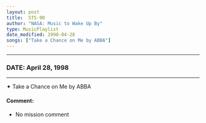 ```yaml
---
layout: post
title:  STS-90
author: "NASA: Music to Wake Up By"
type: MusicPlaylist
date_modified: 1998-04-28
songs: ["Take a Chance on Me by ABBA"]
---
```


----
### DATE: April 28, 1998
----
✦ Take a Chance on Me by ABBA

#### Comment:
* No mission comment



<br/>
<center>
	<a target="_blank"
	   href="https://twitter.com/intent/tweet?hashtags=Space,NASA,Playlist,NASAWakeupCalls,SpaceProgram&text={{ page.author}}, '{{ page.songs.first }}' {{ page.title }}, {{ page.date | date: '%B %d, %Y' }}. {{ site.url }}{{ page.url }} @nasawakeupcalls">
	   <i class="fab fa-twitter" alt="Tweet this page" style="font-size: 1.3em;"></i>
	</a>
	&nbsp; 	<i class="fas fa-user-astronaut" style="font-size: 1.5em;"></i> &nbsp;
    <a type="amzn" search="'Take a Chance on Me by ABBA'" category="popular music">
        <i class="fab fa-amazon" style="font-size: 1.3em;"></i>
    </a>
</center>
